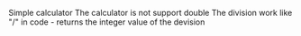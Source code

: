 Simple calculator
The calculator is not support double 
The division work like "/" in code - returns the integer value of the devision 
 
